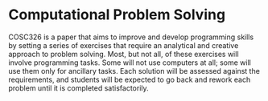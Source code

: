 # Computational Problem Solving

COSC326 is a paper that aims to improve and develop programming skills by setting a series of exercises that require an analytical and creative approach to problem solving. Most, but not all, of these exercises will involve programming tasks. Some will not use computers at all; some will use them only for ancillary tasks. Each solution will be assessed against the requirements, and students will be expected to go back and rework each problem until it is completed satisfactorily.

